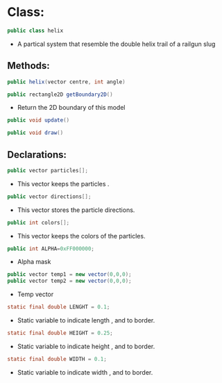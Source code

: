 # Class:

```java
public class helix
```
* A partical system that resemble the double helix trail of a railgun slug


## Methods:

```java
public helix(vector centre, int angle)
```

```java
public rectangle2D getBoundary2D()
```
* Return the 2D boundary of this model

```java
public void update()
```

```java
public void draw()
```


## Declarations:
```java
public vector particles[];
```
* This vector keeps the particles .

```java
public vector directions[];
```
* This vector stores the particle directions.

```java
public int colors[];
```
* This vector keeps the colors of the particles.

```java
public int ALPHA=0xFF000000;
```
* Alpha mask


```java
public vector temp1 = new vector(0,0,0);
public vector temp2 = new vector(0,0,0);
```
* Temp vector

```java
static final double LENGHT = 0.1;
```
* Static variable to indicate length , and to border.


```java
static final double HEIGHT = 0.25;
```
* Static variable to indicate height , and to border.


```java
static final double WIDTH = 0.1;
```
* Static variable to indicate width , and to border.
